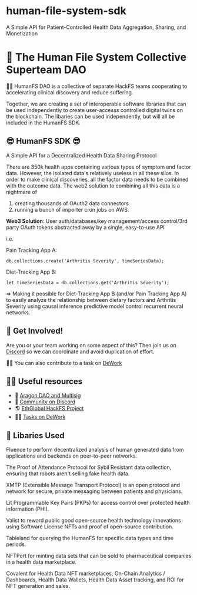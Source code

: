 # human-file-system-sdk
A Simple API for Patient-Controlled Health Data Aggregation, Sharing, and Monetization


# 👋 The Human File System Collective Superteam DAO 

🙋‍♀️ HumanFS DAO is a collective of separate HackFS teams cooperating to accelerating clinical discovery and reduce suffering. 

Together, we are creating a set of interoperable software libraries that can be used independently to create user-accesss controlled digital twins on the blockchain.
The libaries can be used independently, but will all be included in the HumanFS SDK. 

## :sunglasses: HumanFS SDK :sunglasses:
A Simple API for a Decentralized Health Data Sharing Protocol 

There are 350k health apps containing various types of symptom and factor data.  However, the isolated data's relatively useless in all these silos. In order to make clinical discoveries, all the factor data needs to be combined with the outcome data.  The web2 solution to combining all this data is a nightmare of
1. creating thousands of OAuth2 data connectors 
2. running a bunch of importer cron jobs on AWS.

**Web3 Solution**: User auth/databases/key management/access control/3rd party OAuth tokens abstracted away by a single, easy-to-use API

i.e. 

Pain Tracking App A:

 `db.collections.create('Arthritis Severity', timeSeriesData);`

Diet-Tracking App B:  

`let timeSeriesData = db.collections.get('Arthritis Severity');`

⇒ Making it possible for Diet-Tracking App B (and/or Pain Tracking App A) to easily analyze the relationship between dietary factors and Arthritis Severity using causal inference predictive model control recurrent neural networks.

## 🌈 Get Involved!

Are you or your team working on some aspect of this? 
Then join us on [Discord](https://discord.gg/TCrQDsRF) so we can coordinate and avoid duplication of effort.

👨‍🏫 You can also contribute to a task on [DeWork](https://app.dework.xyz/hackfs-dhealth-colle)

## 👩‍💻 Useful resources 

- 🤚 [Aragon DAO and Multisig](https://client.aragon.org/?#/humanfs/)
- 💬 [Community on Discord](https://discord.gg/TCrQDsRF)
- 🌎 [EthGlobal HackFS Project](https://ethglobal.com/showcase/human-file-system-mq03o)
- 👨‍🏫 [Tasks on DeWork](https://app.dework.xyz/hackfs-dhealth-colle)

## 🧙 Libaries Used

Fluence to perform decentralized analysis of human generated data from applications and backends on peer-to-peer networks. 

The Proof of Attendance Protocol for Sybil Resistant data collection, ensuring that robots aren't selling fake health data. 

XMTP (Extensible Message Transport Protocol) is an open protocol and network for secure, private messaging between patients and physicians.

Lit Programmable Key Pairs (PKPs) for access control over protected health information (PHI).

Valist to reward public good open-source health technology innovations using Software License NFTs and proof of open-source contribution.

Tableland for querying the HumanFS for specific data types and time periods.

NFTPort for minting data sets that can be sold to pharmaceutical companies in a health data marketplace.

Covalent for Health Data NFT marketplaces, On-Chain Analytics / Dashboards, Health Data Wallets, Health Data Asset tracking, and ROI for NFT generation and sales.
